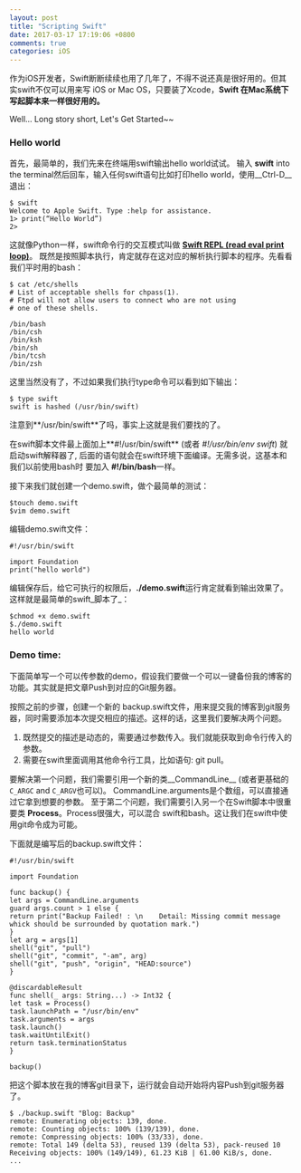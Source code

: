 ```yaml
---
layout: post
title: "Scripting Swift"
date: 2017-03-17 17:19:06 +0800
comments: true
categories: iOS
---
```


作为iOS开发者，Swift断断续续也用了几年了，不得不说还真是很好用的。但其实swift不仅可以用来写 iOS or Mac OS，只要装了Xcode，__Swift 在Mac系统下写起脚本来一样很好用的。__

Well... Long story short,  Let's Get Started~~

### Hello world

首先，最简单的，我们先来在终端用swift输出hello world试试。
输入 **swift** into the terminal然后回车，输入任何swift语句比如打印hello world，使用__Ctrl-D__退出：

```
$ swift
Welcome to Apple Swift. Type :help for assistance.
1> print(“Hello World”)
2>
```

这就像Python一样，swift命令行的交互模式叫做 [__Swift REPL (read eval print loop)__](https://developer.apple.com/swift/blog/?id=18)。
既然是按照脚本执行，肯定就存在这对应的解析执行脚本的程序。先看看我们平时用的bash：

```
$ cat /etc/shells
# List of acceptable shells for chpass(1).
# Ftpd will not allow users to connect who are not using
# one of these shells.

/bin/bash
/bin/csh
/bin/ksh
/bin/sh
/bin/tcsh
/bin/zsh
```

这里当然没有了，不过如果我们执行type命令可以看到如下输出：

```
$ type swift
swift is hashed (/usr/bin/swift)
```

注意到**/usr/bin/swift**了吗，事实上这就是我们要找的了。

在swift脚本文件最上面加上**#!/usr/bin/swift** (或者 _#!/usr/bin/env swift_) 就启动swift解释器了, 后面的语句就会在swift环境下面编译。无需多说，这基本和我们以前使用bash时 要加入 **#!/bin/bash**一样。

接下来我们就创建一个demo.swift，做个最简单的测试：

```
$touch demo.swift
$vim demo.swift
```

编辑demo.swift文件：

```
#!/usr/bin/swift

import Foundation 
print("hello world")
```

编辑保存后，给它可执行的权限后，**./demo.swift**运行肯定就看到输出效果了。这样就是最简单的swift_脚本了_：

```
$chmod +x demo.swift
$./demo.swift
hello world
```


### Demo time: 

下面简单写一个可以传参数的demo，假设我们要做一个可以一键备份我的博客的功能。其实就是把文章Push到对应的Git服务器。

按照之前的步骤，创建一个新的 backup.swift文件，用来提交我的博客到git服务器，同时需要添加本次提交相应的描述。这样的话，这里我们要解决两个问题。

1. 既然提交的描述是动态的，需要通过参数传入。我们就能获取到命令行传入的参数。
2. 需要在swift里面调用其他命令行工具，比如语句: git pull。

要解决第一个问题，我们需要引用一个新的类__CommandLine__ (或者更基础的`C_ARGC` and `C_ARGV`也可以)。
CommandLine.arguments是个数组，可以直接通过它拿到想要的参数。
至于第二个问题，我们需要引入另一个在Swift脚本中很重要类 __Process__。Process很强大，可以混合 swift和bash。这让我们在swift中使用git命令成为可能。

下面就是编写后的backup.swift文件：

```
#!/usr/bin/swift

import Foundation

func backup() {
let args = CommandLine.arguments
guard args.count > 1 else {
return print("Backup Failed! : \n    Detail: Missing commit message whick should be surrounded by quotation mark.")
}
let arg = args[1]
shell("git", "pull")
shell("git", "commit", "-am", arg)
shell("git", "push", "origin", "HEAD:source")
}

@discardableResult
func shell(_ args: String...) -> Int32 {
let task = Process()
task.launchPath = "/usr/bin/env"
task.arguments = args
task.launch()
task.waitUntilExit()
return task.terminationStatus
}

backup()
```

把这个脚本放在我的博客git目录下，运行就会自动开始将内容Push到git服务器了。

```
$ ./backup.swift "Blog: Backup"
remote: Enumerating objects: 139, done.
remote: Counting objects: 100% (139/139), done.
remote: Compressing objects: 100% (33/33), done.
remote: Total 149 (delta 53), reused 139 (delta 53), pack-reused 10
Receiving objects: 100% (149/149), 61.23 KiB | 61.00 KiB/s, done.
...
```

